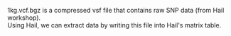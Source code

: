 1kg.vcf.bgz is a compressed vsf file that contains raw SNP data (from Hail workshop).<br>Using Hail, we can extract data by writing this file into Hail's matrix table.

